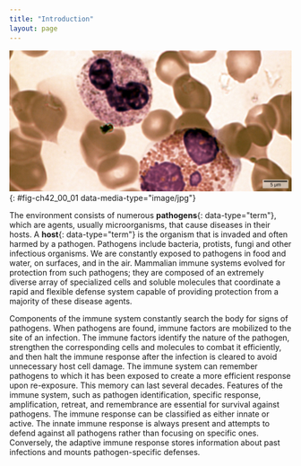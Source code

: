 ```yaml
---
title: "Introduction"
layout: page
---
```



<?cnx.eoc class="summary" title="Sections Summary"?>

<?cnx.eoc class="art-exercise" title="Art Connections"?>

<?cnx.eoc class="multiple-choice" title="Multiple Choice"?>

<?cnx.eoc class="free-response" title="Free Response"?>

 ![Micrograph shows a blood smear. The neutrophil and eosinophil are similar in structure, but the eosinophil is larger. Both are filled with granular structures, and have three purple-stained nuclei. These white blood cells are surrounded with donut-shaped red blood cells.](../resources/Figure_42_00_01.jpg "In this compound light micrograph purple-stained neutrophil (upper left) and eosinophil (lower right) are white blood cells that float among red blood cells in this blood smear. Neutrophils provide an early, rapid, and nonspecific defense against invading pathogens. Eosinophils play a variety of roles in the immune response. Red blood cells are about 7&#x2013;8 &#xB5;m in diameter, and a neutrophil is about 10&#x2013;12&#xB5;m. (credit: modification of work by Dr. David Csaba)"){: #fig-ch42_00_01 data-media-type="image/jpg"}

The environment consists of numerous **pathogens**{: data-type="term"}, which are agents, usually microorganisms, that cause diseases in their hosts. A **host**{: data-type="term"} is the organism that is invaded and often harmed by a pathogen. Pathogens include bacteria, protists, fungi and other infectious organisms. We are constantly exposed to pathogens in food and water, on surfaces, and in the air. Mammalian immune systems evolved for protection from such pathogens; they are composed of an extremely diverse array of specialized cells and soluble molecules that coordinate a rapid and flexible defense system capable of providing protection from a majority of these disease agents.

Components of the immune system constantly search the body for signs of pathogens. When pathogens are found, immune factors are mobilized to the site of an infection. The immune factors identify the nature of the pathogen, strengthen the corresponding cells and molecules to combat it efficiently, and then halt the immune response after the infection is cleared to avoid unnecessary host cell damage. The immune system can remember pathogens to which it has been exposed to create a more efficient response upon re-exposure. This memory can last several decades. Features of the immune system, such as pathogen identification, specific response, amplification, retreat, and remembrance are essential for survival against pathogens. The immune response can be classified as either innate or active. The innate immune response is always present and attempts to defend against all pathogens rather than focusing on specific ones. Conversely, the adaptive immune response stores information about past infections and mounts pathogen-specific defenses.

